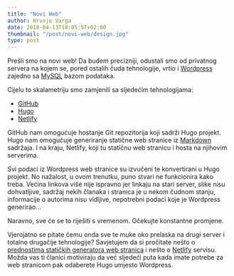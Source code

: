 ```yaml
---
title: "Novi Web"
author: Hrvoje Varga
date: 2018-04-13T18:05:57+02:00
thumbnail: "/post/novi-web/design.jpg"
type: post
---
```


Prešli smo na novi web! Da budem precizniji, odustali smo od privatnog servera na kojem se, pored ostalih čuda tehnologije, _vrtio_ i [Wordpress](https://wordpress.org/) zajedno sa [MySQL](https://www.mysql.com/) bazom podataka.

<!--more-->

Cijelu to skalametriju smo zamjenili sa sljedećim tehnologijama:

- [GitHub](https://github.com/)
- [Hugo](https://gohugo.io/)
- [Netlify](https://www.netlify.com/)

GitHub nam omogućuje hostanje Git repozitorija koji sadrži Hugo projekt. Hugo nam omogućuje generiranje statične web stranice iz [Markdown](https://daringfireball.net/projects/markdown/) sadržaja. I na kraju, Netlify, koji tu statičnu web stranicu i hosta na njihovim serverima.

Svi podaci iz Wordpress web stranice su izvučeni te konvertirani u Hugo projekt. No nažalost, u ovom trenutku, puno stvari ne funkcionira kako treba. Većina linkova više nije ispravno jer linkaju na stari server, slike nisu dohvatljive, sadržaj nekih članaka i stranica je u nekom čudnom stanju, informacije o autorima nisu vidljive, nepotrebni podaci koje je Wordpress generirao...

Naravno, sve će se to riješiti s vremenom. Očekujte konstantne promjene.

Vjerojatno se pitate čemu onda sve te muke oko prelaska na drugi server i totalno drugačije tehnologije? Savjetujem da si pročitate nešto o [prednostima statičkih generatora web stranica](https://gohugo.io/about/benefits/) i nešto o [Netlify](https://www.netlify.com/features/) servisu. Možda vas ti članici motiviraju da već sljedeći puta kada imate potrebe za web stranicom pak odaberete Hugo umjesto Wordpress.